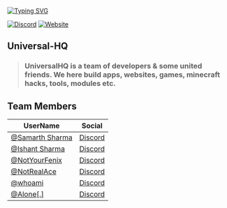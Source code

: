[![Typing SVG](https://readme-typing-svg.herokuapp.com?font=Kanit&size=35&duration=2000&pause=500&color=F75C5C&width=435&lines=Hello+User%2C;Welcome+to+UniversalHQ)](https://github.com/Universal-HQ/)

[![Discord](https://img.shields.io/discord/912594669785972736?label=UniversalHQ&style=for-the-badge)](https://discord.gg/2V6TVaBPtu)
[![Website](https://img.shields.io/badge/UniversalHQ-Website-red?style=for-the-badge)](https://team-universal.github.io)

## Universal-HQ

> ### **UniversalHQ is a team of developers & some united friends. We here build apps, websites, games, minecraft hacks, tools, modules etc.**

## Team Members

|UserName|Social|
|--------|------|
|[@Samarth Sharma](https://github.com/TheIdiotGuy)|[Discord](https://discord.com/users/953235785782534174)|
|[@Ishant Sharma](https://github.com/Ishaaant)|[Discord](https://discord.com/users/905445987701649460)|
|[@NotYourFenix](https://github.com/NotYourFenix)|[Discord](https://discord.com/users/979967089542569994)
|[@NotRealAce](https://github.com/NotRealAce)|[Discord](https://discord.com/users/953235785782534174)|
|[@whoami](https://github.com/abhiiscool69)|[Discord](https://discord.com/users/904297738794053652)|
|[@Alone[.]](https://github.com/NotYourAlone)|[Discord](https://discord.com/users/905396101274828821)|
